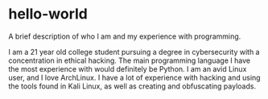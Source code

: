 # hello-world

A brief description of who I am and my experience with programming.

I am a 21 year old college student pursuing a degree in cybersecurity with a concentration in ethical hacking. The main programming language I have the most experience with would definitely be Python. I am an avid Linux user, and I love ArchLinux. I have a lot of experience with hacking and using the tools found in Kali Linux, as well as creating and obfuscating payloads.
